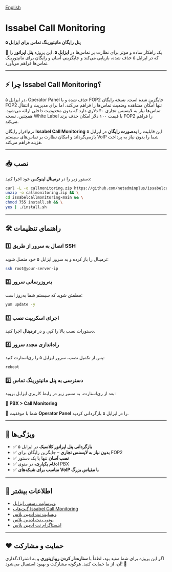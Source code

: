 [English](https://github.com/netadminplus/issabelcallmonitoring/blob/main/README.md)
# Issabel Call Monitoring
**پنل رایگان مانیتورینگ تماس برای ایزابل ۵**

🚀 یک راهکار ساده و موثر برای نظارت بر تماس‌ها در **ایزابل ۵**. این پروژه **پنل اپراتور** را که در ایزابل ۵ حذف شده، بازیابی می‌کند و جایگزینی آسان و رایگان برای مانیتورینگ تماس‌ها فراهم می‌آورد.

---

## ⚡ چرا Issabel Call Monitoring؟
در ایزابل ۵، Operator Panel حذف شده و با FOP2 جایگزین شده است. نسخه رایگان FOP2 تنها امکان مشاهده وضعیت تماس‌ها را فراهم می‌کند، اما برای مدیریت و انتقال تماس‌ها نیاز به لایسنس تجاری ۴۰ دلاری دارد که بدون محدودیت داخلی ارائه می‌شود. همچنین، نسخه White Label با قیمت ۱۰۰ دلار امکان حذف برند FOP2 را فراهم می‌کند.

نرم‌افزار رایگان **Issabel Call Monitoring** این قابلیت را **به‌صورت رایگان** در ایزابل ۵ بازمی‌گرداند و امکان نظارت بر تماس‌های سیستم VoIP شما را بدون نیاز به پرداخت هزینه فراهم می‌کند.

---

## 📥 نصب

دستور زیر را در **ترمینال لینوکس** خود اجرا کنید:

```sh
curl -L -o callmonitoring.zip https://github.com/netadminplus/issabelcallmonitoring/archive/main.zip && \
unzip -o callmonitoring.zip && \
cd issabelcallmonitoring-main && \
chmod 755 install.sh && \
yes | ./install.sh
```

---

## 🛠️ راهنمای تنظیمات

### 1️⃣ اتصال به سرور از طریق SSH
ترمینال را باز کرده و به سرور ایزابل ۵ خود متصل شوید:

```sh
ssh root@your-server-ip
```

### 2️⃣ به‌روزرسانی سرور
مطمئن شوید که سیستم شما به‌روز است:

```sh
yum update -y
```

### 3️⃣ اجرای اسکریپت نصب
دستورات نصب بالا را کپی و در **ترمینال** اجرا کنید.

### 4️⃣ راه‌اندازی مجدد سرور
پس از تکمیل نصب، سرور ایزابل ۵ را ری‌استارت کنید:

```sh
reboot
```

### 5️⃣ دسترسی به پنل مانیتورینگ تماس
بعد از ری‌استارت، به مسیر زیر در رابط کاربری ایزابل بروید:

📍 **PBX > Call Monitoring**

🎉 شما با موفقیت **Operator Panel** را در ایزابل ۵ بازگردانی کردید.

---

## 📌 ویژگی‌ها

- ✅ **بازگردانی پنل اپراتور کلاسیک** در ایزابل ۵
- ✅ **بدون نیاز به لایسنس تجاری** – جایگزین رایگان برای FOP2
- ✅ **نصب آسان** تنها با یک دستور
- ✅ **ادغام یکپارچه** در منوی PBX
- ✅ **مناسب برای شبکه‌های VoIP با مقیاس بزرگ**

---

## 🔗 اطلاعات بیشتر

- [وب‌سایت رسمی ایزابل](https://www.issabel.org/)
- [گیت‌هاب Issabel Call Monitoring](https://github.com/netadminplus/issabelcallmonitoring)
- [وبسایت نت ادمین پلاس](https://netadminplus.com)
- [یوتوب نت ادمین پلاس](https://youtube.com/netadminplus)
- [اینستاگرام نت ادمین پلاس](https://instagram.com/netadminplus)


---

## ❤️ حمایت و مشارکت
اگر این پروژه برای شما مفید بود، لطفاً با **ستاره‌دار کردن ریپازیتوری** و به اشتراک‌گذاری آن، از ما حمایت کنید. هرگونه مشارکت و بهبود استقبال می‌شود! 🚀
